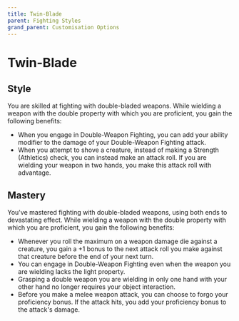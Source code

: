 ```yaml
---
title: Twin-Blade
parent: Fighting Styles
grand_parent: Customisation Options
---
```


# Twin-Blade

## Style
You are skilled at fighting with double-bladed weapons. While wielding a weapon with the double property with which you are proficient, you gain the following benefits:
- When you engage in Double-Weapon Fighting, you can add your ability modifier to the damage of your Double-Weapon Fighting attack.
- When you attempt to shove a creature, instead of making a Strength (Athletics) check, you can instead make an attack roll. If you are wielding your weapon in two hands, you make this attack roll with advantage.

## Mastery
You've mastered fighting with double-bladed weapons, using both ends to devastating effect. While wielding a weapon with the double property with which you are proficient, you gain the following benefits:
- Whenever you roll the maximum on a weapon damage die against a creature, you gain a +1 bonus to the next attack roll you make against that creature before the end of your next turn.
- You can engage in Double-Weapon Fighting even when the weapon you are wielding lacks the light property.
- Grasping a double weapon you are wielding in only one hand with your other hand no longer requires your object interaction.
- Before you make a melee weapon attack, you can choose to forgo your proficiency bonus. If the attack hits, you add your proficiency bonus to the attack's damage.

